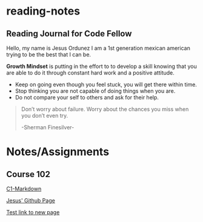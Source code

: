 # reading-notes
## Reading Journal for Code Fellow
Hello, my name is Jesus Ordunez I am a 1st generation mexican american trying to be the best that I can be. 

**Growth Mindset** is putting in the effort to to develop a skill knowing that you are able to do it through constant hard work and a positive attitude.

- Keep on going even though you feel stuck, you will get there within time.
- Stop thinking you are not capable of doing things when you are.
- Do not compare your self to others and ask for their help. 

> Don’t worry about failure. Worry about the chances you miss when you don’t even try.
>
> -Sherman Finesilver-


# Notes/Assignments
## Course 102
[C1-Markdown](https://jnez405.github.io/reading-notes/Course102/C-1_Markdown)


[Jesus' Github Page](https://github.com/Jnez405)


[Test link to new page](https://jnez405.github.io/reading-notes/Test)
